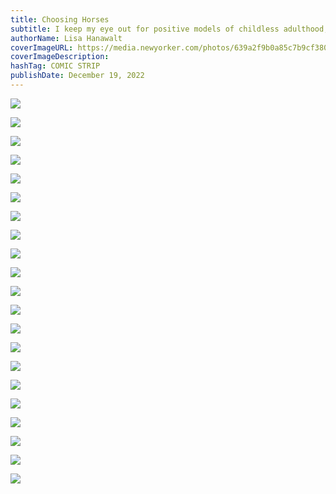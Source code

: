 ```yaml
---
title: Choosing Horses
subtitle: I keep my eye out for positive models of childless adulthood, to reassure myself that I’ll continue to be happy with my choice.
authorName: Lisa Hanawalt
coverImageURL: https://media.newyorker.com/photos/639a2f9b0a85c7b9cf3803e2/master/w_1000,c_limit/221226_r41589a.jpg
coverImageDescription:  
hashTag: COMIC STRIP
publishDate: December 19, 2022
---
```


![](https://media.newyorker.com/photos/639a2f9bfe7f0725d27f1e58/master/w_1000,c_limit/221226_r41589b.jpg)

![](https://media.newyorker.com/photos/639a2f9cadae5f5f891eac9a/master/w_1000,c_limit/221226_r41589c.jpg)

![](https://media.newyorker.com/photos/639a2f9cf34574a52cd54486/master/w_1000,c_limit/221226_r41589d.jpg)

![](https://media.newyorker.com/photos/639a2f9cafc52bb7b36d0d0e/master/w_1000,c_limit/221226_r41589e.jpg)

![](https://media.newyorker.com/photos/639a2f9c558db9d3e58da0f3/master/w_1000,c_limit/221226_r41589f.jpg)

![](https://media.newyorker.com/photos/639a2f9bafc52bb7b36d0d0d/master/w_1000,c_limit/221226_r41589g.jpg)

![](https://media.newyorker.com/photos/639a2f9cfa4ffde83ca42fab/master/w_1000,c_limit/221226_r41589h.jpg)

![](https://media.newyorker.com/photos/639a2f9cf34574a52cd54484/master/w_1000,c_limit/221226_r41589i.jpg)

![](https://media.newyorker.com/photos/639a2f9cadae5f5f891eac99/master/w_1000,c_limit/221226_r41589j.jpg)

![](https://media.newyorker.com/photos/639a2f9bd83ef6dca662e3ee/master/w_1000,c_limit/221226_r41589k.jpg)

![](https://media.newyorker.com/photos/639a2f9cf34574a52cd54485/master/w_1000,c_limit/221226_r41589l.jpg)

![](https://media.newyorker.com/photos/639a2f9ccff8504b1f2b0411/master/w_1000,c_limit/221226_r41589m.jpg)

![](https://media.newyorker.com/photos/639a2f9ccff8504b1f2b040f/master/w_1000,c_limit/221226_r41589n.jpg)

![](https://media.newyorker.com/photos/639a2f9c6a4982d78a03e47f/master/w_1000,c_limit/221226_r41589o.jpg)

![](https://media.newyorker.com/photos/639a2f9ccff8504b1f2b0410/master/w_1000,c_limit/221226_r41589p.jpg)

![](https://media.newyorker.com/photos/639a2f9c558db9d3e58da0f4/master/w_1000,c_limit/221226_r41589q.jpg)

![](https://media.newyorker.com/photos/639a2f9c9c92764a9625a625/master/w_1000,c_limit/221226_r41589r.jpg)

![](https://media.newyorker.com/photos/639a2f9c6a4982d78a03e480/master/w_1000,c_limit/221226_r41589s.jpg)

![](https://media.newyorker.com/photos/639a2f9b9c92764a9625a623/master/w_1000,c_limit/221226_r41589t.jpg)

![](https://media.newyorker.com/photos/639a2f9cfa4ffde83ca42faa/master/w_1000,c_limit/221226_r41589u.jpg)

![](https://media.newyorker.com/photos/639a2f9b723bc5e521f076c5/master/w_1000,c_limit/221226_r41589v.jpg)